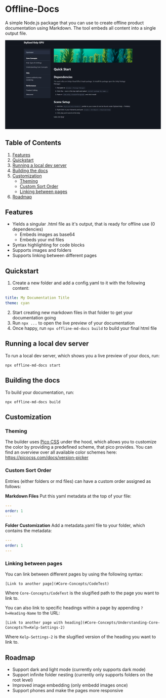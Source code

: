 # Offline-Docs
A simple Node.js package that you can use to create offline product documentation using Markdown. The tool embeds all content into a single output file.

![Example Docs Page](img/example.png)


## Table of Contents
1. [Features](#features)
2. [Quickstart](#quickstart)
3. [Running a local dev server](#running-a-local-dev-server)
4. [Building the docs](#building-the-docs)
5. [Customization](#customization)
   - [Theming](#theming)
   - [Custom Sort Order](#custom-sort-order)
   - [Linking between pages](#linking-between-pages)
6. [Roadmap](#roadmap)


## Features
- Yields a singular .html file as it's output, that is ready for offline use (0 dependencies)
    - Embeds images as base64
    - Embeds your md files
- Syntax highlighting for code blocks
- Supports images and folders
- Supports linking between different pages

## Quickstart
1. Create a new folder and add a config.yaml to it with the following content:
```yaml
title: My Documentation Title
theme: cyan
```
2. Start creating new markdown files in that folder to get your documentation going
3. Run `npx ...` to open the live preview of your documentation
4. Once happy, run `npx offline-md-docs build` to build your final html file

## Running a local dev server
To run a local dev server, which shows you a live preview of your docs, run:
```
npx offline-md-docs start
```

## Building the docs
To build your documentation, run:
```
npx offline-md-docs build
```

## Customization

### Theming
The builder uses [Pico CSS](https://picocss.com/) under the hood, which allows you to customize the color by providing a predefined scheme, that pico provides.
You can find an overview over all available color schemes here: https://picocss.com/docs/version-picker

### Custom Sort Order
Entries (either folders or md files) can have a custom order assigned as follows:

**Markdown Files**
Put this yaml metadata at the top of your file:
```yaml
---
order: 1
---
```

**Folder Customization**
Add a metadata.yaml file to your folder, which contains the metadata:
```yaml
---
order: 1
---
```

### Linking between pages
You can link between different pages by using the following syntax:
```
[Link to another page](#Core-Concepts/CodeTest)
```
Where `Core-Concepts/CodeTest` is the slugified path to the page you want to link to.

You can also link to specific headings within a page by appending `?h=Heading-Name` to the URL:
```
[Link to another page with heading](#Core-Concepts/Understanding-Core-Concepts?h=Kelp-Settings-2)
```
Where `Kelp-Settings-2` is the slugified version of the heading you want to link to.

## Roadmap
- Support dark and light mode (currently only supports dark mode)
- Support infinite folder nesting (currently only supports folders on the root level)
- Improved image embedding (only embedd images once)
- Support phones and make the pages more responsive
